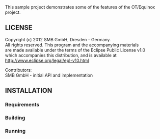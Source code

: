 This sample project demonstrates some of the features of the OT/Equinox project.

## LICENSE

Copyright (c) 2012 SMB GmbH, Dresden - Germany.  
All rights reserved. This program and the accompanying materials  
are made available under the terms of the Eclipse Public License v1.0  
which accompanies this distribution, and is available at  
http://www.eclipse.org/legal/epl-v10.html

Contributors:  
  SMB GmbH - initial API and implementation

## INSTALLATION

### Requirements

### Building

### Running